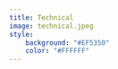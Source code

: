 ```yaml
---
title: Technical
image: technical.jpeg
style:
    background: "#EF5350"
    color: "#FFFFFF"
---
```

